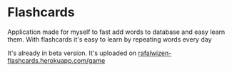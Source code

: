 # Flashcards
Application made for myself to fast add words to database and easy learn them. With flashcards it's easy to learn by repeating words every day

It's already in beta version.
It's uploaded on [rafalwizen-flashcards.herokuapp.com/game](https://rafalwizen-flashcards.herokuapp.com/game)